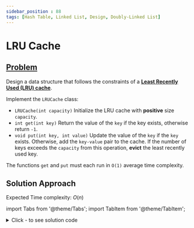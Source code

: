 ```yaml
---
sidebar_position : 88
tags: [Hash Table, Linked List, Design, Doubly-Linked List]
---
```


# LRU Cache

## [Problem](https://leetcode.com/problems/lru-cache/)

<p>Design a data structure that follows the constraints of a <strong><a href="https://en.wikipedia.org/wiki/Cache_replacement_policies#LRU" target="_blank">Least Recently Used (LRU) cache</a></strong>.</p>

<p>Implement the <code>LRUCache</code> class:</p>

<ul>
	<li><code>LRUCache(int capacity)</code> Initialize the LRU cache with <strong>positive</strong> size <code>capacity</code>.</li>
	<li><code>int get(int key)</code> Return the value of the <code>key</code> if the key exists, otherwise return <code>-1</code>.</li>
	<li><code>void put(int key, int value)</code>&nbsp;Update the value of the <code>key</code> if the <code>key</code> exists. Otherwise, add the <code>key-value</code> pair to the cache. If the number of keys exceeds the <code>capacity</code> from this operation, <strong>evict</strong> the least recently used key.</li>
</ul>

<p>The functions&nbsp;<code data-stringify-type="code">get</code>&nbsp;and&nbsp;<code data-stringify-type="code">put</code>&nbsp;must each run in <code>O(1)</code> average time complexity.</p>

## Solution Approach

Expected Time complexity: $O(n)$

import Tabs from '@theme/Tabs';
import TabItem from '@theme/TabItem';

<details><summary>Click - to see solution code</summary>

<Tabs>
<TabItem value="cpp" label="C++">

```cpp
class LRUCache {
    list<int> lst;
    unordered_map<int, int> mp;
    unordered_map<int, list<int>::iterator> itr;
    int size;

   public:
    LRUCache(int capacity) { this->size = capacity; }

    int get(int key) {
        if (mp.find(key) == mp.end()) return -1;
        update(key);
        return mp[key];
    }

    void put(int key, int value) {
        if (mp.size() == size && mp.find(key) == mp.end()) evict();
        update(key);
        mp[key] = value;
    }

    void update(int key) {
        if (mp.find(key) != mp.end()) lst.erase(itr[key]);
        lst.push_front(key);
        itr[key] = lst.begin();
    }

    void evict() {
        itr.erase(lst.back());
        mp.erase(lst.back());
        lst.pop_back();
    }
};


```
</TabItem>
</Tabs>

</details>
